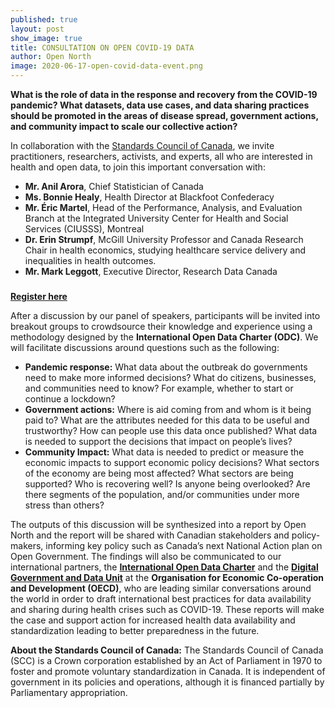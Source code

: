 ```yaml
---
published: true
layout: post
show_image: true
title: CONSULTATION ON OPEN COVID-19 DATA
author: Open North
image: 2020-06-17-open-covid-data-event.png
---
```

**What is the role of data in the response and recovery from the COVID-19 pandemic? What datasets, data use cases, and data sharing practices should be promoted in the areas of disease spread, government actions, and community impact to scale our collective action?**

In collaboration with the [Standards Council of Canada](https://www.scc.ca/), we invite practitioners, researchers, activists, and experts, all who are interested in health and open data, to join this important conversation with:

* **Mr. Anil Arora**, Chief Statistician of Canada
* **Ms. Bonnie Healy**, Health Director at Blackfoot Confederacy
* **Mr. Éric Martel**, Head of the Performance, Analysis, and Evaluation Branch at the Integrated University Center for Health and Social Services (CIUSSS), Montreal
* **Dr. Erin Strumpf**, McGill University Professor and Canada Research Chair in health economics, studying healthcare service delivery and inequalities in health outcomes.
* **Mr. Mark Leggott**, Executive Director, Research Data Canada

### <p align="center">
  <b><a href="https://scc-ccn.zoom.us/meeting/register/tJcqcuioqTwjH9cmdcarB3ZZgwoAPHfqZJQQ">Register here</a></b>
</p>

After a discussion by our panel of speakers, participants will be invited into breakout groups to crowdsource their knowledge and experience using a methodology designed by the **International Open Data Charter (ODC)**. We will facilitate discussions around questions such as the following:

* **Pandemic response:** What data about the outbreak do governments need to make more informed decisions? What do citizens, businesses, and communities need to know? For example, whether to start or continue a lockdown?
* **Government actions:** Where is aid coming from and whom is it being paid to? What are the attributes needed for this data to be useful and trustworthy? How can people use this data once published? What data is needed to support the decisions that impact on people’s lives?
* **Community Impact:** What data is needed to predict or measure the economic impacts to support economic policy decisions? What sectors of the economy are being most affected? What sectors are being supported? Who is recovering well? Is anyone being overlooked? Are there segments of the population, and/or communities under more stress than others?

The outputs of this discussion will be synthesized into a report by Open North and the report will be shared with Canadian stakeholders and policy-makers, informing key policy such as Canada’s next National Action plan on Open Government. The findings will also be communicated to our international partners, the [**International Open Data Charter**](https://opendatacharter.net/) and the [**Digital Government and Data Unit**](https://oe.cd/digitalgov) at the **Organisation for Economic Co-operation and Development (OECD)**, who are leading similar conversations around the world in order to draft international best practices for data availability and sharing during health crises such as COVID-19. These reports will make the case and support action for increased health data availability and standardization leading to better preparedness in the future.

**About the Standards Council of Canada:** The Standards Council of Canada (SCC) is a Crown corporation established by an Act of Parliament in 1970 to foster and promote voluntary standardization in Canada. It is independent of government in its policies and operations, although it is financed partially by Parliamentary appropriation.
